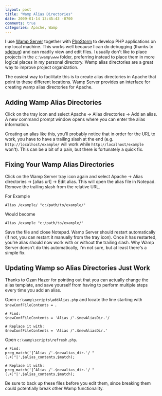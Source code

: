 ```yaml
---
layout: post
title: "Wamp Alias Directories"
date: 2009-01-14 13:45:43 -0700
comments: true
categories: Apache, Wamp
---
```


I use <a href="http://www.wampserver.com/">Wamp Server</a> together with <a href="http://www.jetbrains.com/phpstorm/">PhpStorm</a> to develop PHP applications on my local machine.
This works well because I can do debugging (thanks to <a href="http://www.xdebug.org/">xdebug</a>) and can readily view and edit files.
I usually don't like to place projects in the <code>c:\wamp\www</code> folder, preferring instead to place them in more logical places in my personal directory.
Wamp alias directories are a great way to improve project organization.

The easiest way to facilitate this is to create alias directories in Apache that point to these different locations. Wamp Server provides an interface for creating wamp alias directories for Apache.

Adding Wamp Alias Directories
--------------

Click on the tray icon and select Apache &rarr; Alias directories &rarr;  Add an alias. A new command prompt window opens where you can enter the alias information.

Creating an alias like this, you'll probably notice that in order for the URL to work, you have to have a trailing slash at the end (e.g. `http://localhost/example/` will work while `http://localhost/example` won't). This can be a bit of a pain, but there is fortunately a quick fix.

Fixing Your Wamp Alias Directories
-------

Click on the Wamp Server tray icon again and select Apache &rarr; Alias directories &rarr; [alias url] -> Edit alias. This will open the alias file in Notepad. Remove the trailing slash from the relative URL.

For Example

`Alias /example/ "c:/path/to/example/"`

Would become

`Alias /example "c:/path/to/example/"`

Save the file and close Notepad. Wamp Server should restart automatically (if not, you can restart it manually from the tray icon). Once it has restarted, you're alias should now work with or without the trailing slash. Why Wamp Server doesn't do this automatically, I'm not sure, but at least there's a simple fix.

Updating Wamp so Alias Directories Just Work
-----

Thanks to Ozan Hazer for pointing out that you can actually change the alias template, and save yourself from having to perform multiple steps every time you add an alias.

Open `c:\wamp\scripts\addAlias.php` and locate the line starting with `$newConfFileContents = `.

```
# Find:
$newConfFileContents = 'Alias /'.$newAliasDir.'/

# Replace it with:
$newConfFileContents = 'Alias /'.$newAliasDir.'
```

Open `c:\wamp\scripts\refresh.php`.

```
# Find:
preg_match('|^Alias /'.$newalias_dir.'/ "(.+)"|',$alias_contents,$match);

# Replace it with:
preg_match('|^Alias /'.$newalias_dir.'/ "(.+)"|',$alias_contents,$match);
```

Be sure to back up these files before you edit them, since breaking them could potentially break other Wamp functionality.